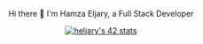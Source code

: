 <div style="margin: 0 auto; text-align: center; width: fit-content;">
    <p>Hi there 👋 I'm Hamza Eljary, a Full Stack Developer</p>
    <a href="https://github.com/heljary">
        <img src="https://badge.mediaplus.ma/greenbinary/heljary" alt="heljary's 42 stats" />
<!--         <img src="https://tryhackme.com/api/v2/badges/public-profile?userPublicId=4825628" style='border:none;'></img> -->
    </a>
</div>
